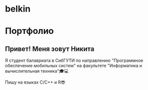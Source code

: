 # belkin
#  Портфолио
## Привет! Меня зовут Никита

Я студент балавриата в СибГУТИ по направлению "Программное обеспечение мобильных систем" на факультете "Информатика и вычислительная техника"🎓💻

Пишу на языках С/С++ и R😎
